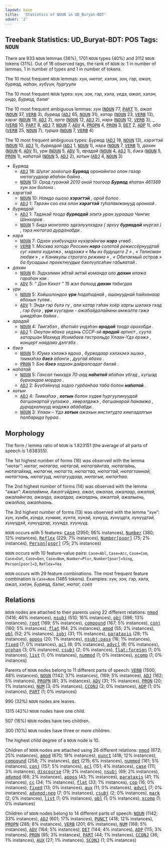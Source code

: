 ```yaml
---
layout: base
title:  'Statistics of NOUN in UD_Buryat-BDT'
udver: '2'
---
```


## Treebank Statistics: UD_Buryat-BDT: POS Tags: `NOUN`

There are 933 `NOUN` lemmas (36%), 1701 `NOUN` types (40%) and 3112 `NOUN` tokens (31%).
Out of 16 observed tags, the rank of `NOUN` is: 1 in number of lemmas, 1 in number of types and 1 in number of tokens.

The 10 most frequent `NOUN` lemmas: <em>хүн, нютаг, хэлэн, зон, гэр, ажал, буряад, наһан, хүбүүн, һургуули</em>

The 10 most frequent `NOUN` types:  <em>хүн, зон, гэр, хэлэ, үедэ, ажал, хэлэн, ондо, Буряад, бэлиг</em>

The 10 most frequent ambiguous lemmas: <em>хүн</em> (<tt><a href="bxr_bdt-pos-NOUN.html">NOUN</a></tt> 77, <tt><a href="bxr_bdt-pos-PART.html">PART</a></tt> 1), <em>ажал</em> (<tt><a href="bxr_bdt-pos-NOUN.html">NOUN</a></tt> 37, <tt><a href="bxr_bdt-pos-VERB.html">VERB</a></tt> 3), <em>буряад</em> (<tt><a href="bxr_bdt-pos-ADJ.html">ADJ</a></tt> 65, <tt><a href="bxr_bdt-pos-NOUN.html">NOUN</a></tt> 31), <em>хатар</em> (<tt><a href="bxr_bdt-pos-NOUN.html">NOUN</a></tt> 23, <tt><a href="bxr_bdt-pos-VERB.html">VERB</a></tt> 13), <em>хэрэг</em> (<tt><a href="bxr_bdt-pos-NOUN.html">NOUN</a></tt> 19, <tt><a href="bxr_bdt-pos-ADJ.html">ADJ</a></tt> 2), <em>арга</em> (<tt><a href="bxr_bdt-pos-NOUN.html">NOUN</a></tt> 12, <tt><a href="bxr_bdt-pos-ADJ.html">ADJ</a></tt> 2), <em>нэрэ</em> (<tt><a href="bxr_bdt-pos-NOUN.html">NOUN</a></tt> 12, <tt><a href="bxr_bdt-pos-VERB.html">VERB</a></tt> 3), <em>_</em> (<tt><a href="bxr_bdt-pos-VERB.html">VERB</a></tt> 10, <tt><a href="bxr_bdt-pos-PART.html">PART</a></tt> 8, <tt><a href="bxr_bdt-pos-ADJ.html">ADJ</a></tt> 7, <tt><a href="bxr_bdt-pos-NOUN.html">NOUN</a></tt> 7, <tt><a href="bxr_bdt-pos-ADV.html">ADV</a></tt> 4, <tt><a href="bxr_bdt-pos-PROPN.html">PROPN</a></tt> 4, <tt><a href="bxr_bdt-pos-PRON.html">PRON</a></tt> 3, <tt><a href="bxr_bdt-pos-DET.html">DET</a></tt> 2, <tt><a href="bxr_bdt-pos-ADP.html">ADP</a></tt> 1), <em>аба</em> (<tt><a href="bxr_bdt-pos-VERB.html">VERB</a></tt> 25, <tt><a href="bxr_bdt-pos-NOUN.html">NOUN</a></tt> 7), <em>турша</em> (<tt><a href="bxr_bdt-pos-NOUN.html">NOUN</a></tt> 7, <tt><a href="bxr_bdt-pos-VERB.html">VERB</a></tt> 4)

The 10 most frequent ambiguous types:  <em>Буряад</em> (<tt><a href="bxr_bdt-pos-ADJ.html">ADJ</a></tt> 18, <tt><a href="bxr_bdt-pos-NOUN.html">NOUN</a></tt> 13), <em>хэрэгтэй</em> (<tt><a href="bxr_bdt-pos-NOUN.html">NOUN</a></tt> 10, <tt><a href="bxr_bdt-pos-ADJ.html">ADJ</a></tt> 1), <em>буряадай</em> (<tt><a href="bxr_bdt-pos-ADJ.html">ADJ</a></tt> 1, <tt><a href="bxr_bdt-pos-NOUN.html">NOUN</a></tt> 1), <em>нэрэ</em> (<tt><a href="bxr_bdt-pos-NOUN.html">NOUN</a></tt> 7, <tt><a href="bxr_bdt-pos-VERB.html">VERB</a></tt> 1), <em>дахин</em> (<tt><a href="bxr_bdt-pos-NOUN.html">NOUN</a></tt> 6, <tt><a href="bxr_bdt-pos-ADV.html">ADV</a></tt> 5), <em>үри</em> (<tt><a href="bxr_bdt-pos-NOUN.html">NOUN</a></tt> 5, <tt><a href="bxr_bdt-pos-ADV.html">ADV</a></tt> 1), <em>арадай</em> (<tt><a href="bxr_bdt-pos-NOUN.html">NOUN</a></tt> 4, <tt><a href="bxr_bdt-pos-ADJ.html">ADJ</a></tt> 1), <em>бэеэ</em> (<tt><a href="bxr_bdt-pos-NOUN.html">NOUN</a></tt> 5, <tt><a href="bxr_bdt-pos-PRON.html">PRON</a></tt> 1), <em>наһатай</em> (<tt><a href="bxr_bdt-pos-NOUN.html">NOUN</a></tt> 5, <tt><a href="bxr_bdt-pos-ADJ.html">ADJ</a></tt> 2), <em>хотын</em> (<tt><a href="bxr_bdt-pos-ADJ.html">ADJ</a></tt> 4, <tt><a href="bxr_bdt-pos-NOUN.html">NOUN</a></tt> 3)


* <em>Буряад</em>
  * <tt><a href="bxr_bdt-pos-ADJ.html">ADJ</a></tt> 18: <em>Шүлэг зохёогшо <b>Буряад</b> оронойнгоо олон газар нютагуудаар ябаһан байна .</em>
  * <tt><a href="bxr_bdt-pos-NOUN.html">NOUN</a></tt> 13: <em>Ород гурэнэй 2010 оной тоогоор <b>Буряад</b> яһатан 461389 хун зон болоно .</em>
* <em>хэрэгтэй</em>
  * <tt><a href="bxr_bdt-pos-NOUN.html">NOUN</a></tt> 10: <em>Намда ошохо <b>хэрэгтэй</b> , орой болоо .</em>
  * <tt><a href="bxr_bdt-pos-ADJ.html">ADJ</a></tt> 1: <em>Тэрээн соо ехэ олон <b>хэрэгтэй</b> туһаламжанууд оронхой .</em>
* <em>буряадай</em>
  * <tt><a href="bxr_bdt-pos-ADJ.html">ADJ</a></tt> 1: <em>Тэдэнэй тоодо <b>буряадай</b> элитэ уран зурааша Чингис Шенхоров .</em>
  * <tt><a href="bxr_bdt-pos-NOUN.html">NOUN</a></tt> 1: <em>Бидэ монголоо эдеэлүүлхэдээ ( эрхүү <b>буряадай</b> мүргэл ) , тэрэ нютагаа дурданабди .</em>
* <em>нэрэ</em>
  * <tt><a href="bxr_bdt-pos-NOUN.html">NOUN</a></tt> 7: <em>Одхон үхибүүндээ нүхэрэйнгөө <b>нэрэ</b> үгөөб .</em>
  * <tt><a href="bxr_bdt-pos-VERB.html">VERB</a></tt> 1: <em>Москва хотодо Россиин <b>нэрэ</b> солотой режиссёрнуудтай суг хамта хүдэлжэ , мэдээжэ « Мы из будущего 2 » , « Талисман любви » , « Каникулы строгого режима » , « Обитаемый остров » ба бусадшье проектнүүдые бэелүүлсэһэн габьяатай .</em>
* <em>дахин</em>
  * <tt><a href="bxr_bdt-pos-NOUN.html">NOUN</a></tt> 6: <em>Зүдхэлиин эбтэй эетэй команда оло <b>дахин</b> илажа гараһан юм .</em>
  * <tt><a href="bxr_bdt-pos-ADV.html">ADV</a></tt> 5: <em>“ Дон Кихот ” 15 жэл болоод <b>дахин</b> табигдаа</em>
* <em>үри</em>
  * <tt><a href="bxr_bdt-pos-NOUN.html">NOUN</a></tt> 5: <em>Хойшолондоо <b>үри</b> һадаһаднай , ашанууднай һайханаар ябахын түлөө .</em>
  * <tt><a href="bxr_bdt-pos-ADV.html">ADV</a></tt> 1: <em>Эндэ гэр бүлэ гү , али хатар гэһэн хоёр харгы шэлэхэ гээд , гэр бүлэ , <b>үри</b> хүүгэдни - ажабайдалаймни амжалта гэжэ шиидэһэн байна .</em>
* <em>арадай</em>
  * <tt><a href="bxr_bdt-pos-NOUN.html">NOUN</a></tt> 4: <em>Тиигэбэл , ёһотойл үндэһэн <b>арадай</b> тоодо орохобди .</em>
  * <tt><a href="bxr_bdt-pos-ADJ.html">ADJ</a></tt> 1: <em>Оюутан ябаха үедэнь СССР-эй <b>арадай</b> артист , суута хатаршан Махмуд Исимбаев гастрольдо Улаан-Үдэ ерэжэ , концерт наадаяа дэлгэбэ .</em>
* <em>бэеэ</em>
  * <tt><a href="bxr_bdt-pos-NOUN.html">NOUN</a></tt> 5: <em>Юумэ хэлэжэ ядаха , буряадаар хэлэхэеэ эшэхэ , тиимэһээ <b>бэеэ</b> абанги , дуугай ябаха .</em>
  * <tt><a href="bxr_bdt-pos-PRON.html">PRON</a></tt> 1: <em>Бэе <b>бэеэ</b> хадхан дайралсадаг бэлэй .</em>
* <em>наһатай</em>
  * <tt><a href="bxr_bdt-pos-NOUN.html">NOUN</a></tt> 5: <em>Гансал тиихэдэ 70-аад <b>наһатай</b> ябаһан үбгэд , хүгшэд бурхандаа мордоо .</em>
  * <tt><a href="bxr_bdt-pos-ADJ.html">ADJ</a></tt> 2: <em>Бүүбэйнүүд зодоо гурбанһаа таба болон <b>наһатай</b> .</em>
* <em>хотын</em>
  * <tt><a href="bxr_bdt-pos-ADJ.html">ADJ</a></tt> 4: <em>Тиимэһээ , <b>хотын</b> болон хүдөө һургуулинуудай багшанартай уулзажа , хөөрэлдэжэ , багшанарай һанамжа , дурадхалнууд мэдэжэ абабабди .</em>
  * <tt><a href="bxr_bdt-pos-NOUN.html">NOUN</a></tt> 3: <em>Улаан – Үдэ <b>хотын</b> ажахын институдта химгадалгын һалбарида һураа .</em>

## Morphology

The form / lemma ratio of `NOUN` is 1.823151 (the average of all parts of speech is 1.638355).

The 1st highest number of forms (16) was observed with the lemma “нютаг”: <em>нютаг, нютагаа, нютагай, нютагайнгаа, нютагайнь, нютагайхид, нютагни, нютагта, нютагтаа, нютагтай, нютагтамнай, нютагтань, нютагууд, нютагуудаар, нютагые, нютагһаа</em>.

The 2nd highest number of forms (14) was observed with the lemma “ажал”: <em>Ажалаймни, Ажалгүйдэнэ, ажал, ажалаа, ажалаар, ажалай, ажалайнгаа, ажалда, ажалдаа, ажалдань, ажалтай, ажалыень, ажалһаа, ажалһаань</em>.

The 3rd highest number of forms (13) was observed with the lemma “хүн”: <em>хүн, хүнби, хүндэ, хүниие, хүнта, хүнэй, хүнүүд, хүнүүдтэ, хүнүүдтэй, хүнүүдэй, хүнүүдээр, хүүндэ, хүүнүүд</em>.

`NOUN` occurs with 5 features: <tt><a href="bxr_bdt-feat-Case.html">Case</a></tt> (2950; 95% instances), <tt><a href="bxr_bdt-feat-Number.html">Number</a></tt> (380; 12% instances), <tt><a href="bxr_bdt-feat-Reflex.html">Reflex</a></tt> (229; 7% instances), <tt><a href="bxr_bdt-feat-Number-psor.html">Number[psor]</a></tt> (75; 2% instances), <tt><a href="bxr_bdt-feat-Person-psor.html">Person[psor]</a></tt> (75; 2% instances)

`NOUN` occurs with 10 feature-value pairs: `Case=Abl`, `Case=Acc`, `Case=Com`, `Case=Dat`, `Case=Gen`, `Case=Nom`, `Number=Plur`, `Number[psor]=Sing`, `Person[psor]=3`, `Reflex=Yes`

`NOUN` occurs with 29 feature combinations.
The most frequent feature combination is `Case=Nom` (1465 tokens).
Examples: <em>хүн, зон, гэр, хэлэ, ажал, хэлэн, Буряад, бэлиг, нютаг, соёл</em>


## Relations

`NOUN` nodes are attached to their parents using 22 different relations: <tt><a href="bxr_bdt-dep-nmod.html">nmod</a></tt> (1416; 46% instances), <tt><a href="bxr_bdt-dep-nsubj.html">nsubj</a></tt> (510; 16% instances), <tt><a href="bxr_bdt-dep-obj.html">obj</a></tt> (396; 13% instances), <tt><a href="bxr_bdt-dep-root.html">root</a></tt> (169; 5% instances), <tt><a href="bxr_bdt-dep-compound.html">compound</a></tt> (167; 5% instances), <tt><a href="bxr_bdt-dep-conj.html">conj</a></tt> (160; 5% instances), <tt><a href="bxr_bdt-dep-flat.html">flat</a></tt> (64; 2% instances), <tt><a href="bxr_bdt-dep-amod.html">amod</a></tt> (55; 2% instances), <tt><a href="bxr_bdt-dep-obl.html">obl</a></tt> (52; 2% instances), <tt><a href="bxr_bdt-dep-iobj.html">iobj</a></tt> (31; 1% instances), <tt><a href="bxr_bdt-dep-parataxis.html">parataxis</a></tt> (28; 1% instances), <tt><a href="bxr_bdt-dep-appos.html">appos</a></tt> (20; 1% instances), <tt><a href="bxr_bdt-dep-nsubj-pass.html">nsubj:pass</a></tt> (16; 1% instances), <tt><a href="bxr_bdt-dep-fixed.html">fixed</a></tt> (7; 0% instances), <tt><a href="bxr_bdt-dep-acl.html">acl</a></tt> (6; 0% instances), <tt><a href="bxr_bdt-dep-advcl.html">advcl</a></tt> (6; 0% instances), <tt><a href="bxr_bdt-dep-orphan.html">orphan</a></tt> (3; 0% instances), <tt><a href="bxr_bdt-dep-csubj.html">csubj</a></tt> (2; 0% instances), <tt><a href="bxr_bdt-dep-flat-foreign.html">flat:foreign</a></tt> (1; 0% instances), <tt><a href="bxr_bdt-dep-list.html">list</a></tt> (1; 0% instances), <tt><a href="bxr_bdt-dep-nummod.html">nummod</a></tt> (1; 0% instances), <tt><a href="bxr_bdt-dep-xcomp.html">xcomp</a></tt> (1; 0% instances)

Parents of `NOUN` nodes belong to 11 different parts of speech: <tt><a href="bxr_bdt-pos-VERB.html">VERB</a></tt> (1500; 48% instances), <tt><a href="bxr_bdt-pos-NOUN.html">NOUN</a></tt> (1142; 37% instances),  (169; 5% instances), <tt><a href="bxr_bdt-pos-ADJ.html">ADJ</a></tt> (162; 5% instances), <tt><a href="bxr_bdt-pos-PROPN.html">PROPN</a></tt> (81; 3% instances), <tt><a href="bxr_bdt-pos-ADV.html">ADV</a></tt> (31; 1% instances), <tt><a href="bxr_bdt-pos-PRON.html">PRON</a></tt> (20; 1% instances), <tt><a href="bxr_bdt-pos-NUM.html">NUM</a></tt> (3; 0% instances), <tt><a href="bxr_bdt-pos-CCONJ.html">CCONJ</a></tt> (2; 0% instances), <tt><a href="bxr_bdt-pos-ADP.html">ADP</a></tt> (1; 0% instances), <tt><a href="bxr_bdt-pos-PART.html">PART</a></tt> (1; 0% instances)

990 (32%) `NOUN` nodes are leaves.

1315 (42%) `NOUN` nodes have one child.

507 (16%) `NOUN` nodes have two children.

300 (10%) `NOUN` nodes have three or more children.

The highest child degree of a `NOUN` node is 10.

Children of `NOUN` nodes are attached using 26 different relations: <tt><a href="bxr_bdt-dep-nmod.html">nmod</a></tt> (872; 25% instances), <tt><a href="bxr_bdt-dep-amod.html">amod</a></tt> (670; 19% instances), <tt><a href="bxr_bdt-dep-punct.html">punct</a></tt> (418; 12% instances), <tt><a href="bxr_bdt-dep-compound.html">compound</a></tt> (258; 7% instances), <tt><a href="bxr_bdt-dep-det.html">det</a></tt> (215; 6% instances), <tt><a href="bxr_bdt-dep-nummod.html">nummod</a></tt> (161; 5% instances), <tt><a href="bxr_bdt-dep-conj.html">conj</a></tt> (157; 5% instances), <tt><a href="bxr_bdt-dep-acl.html">acl</a></tt> (151; 4% instances), <tt><a href="bxr_bdt-dep-case.html">case</a></tt> (111; 3% instances), <tt><a href="bxr_bdt-dep-discourse.html">discourse</a></tt> (79; 2% instances), <tt><a href="bxr_bdt-dep-nsubj.html">nsubj</a></tt> (69; 2% instances), <tt><a href="bxr_bdt-dep-advmod.html">advmod</a></tt> (68; 2% instances), <tt><a href="bxr_bdt-dep-appos.html">appos</a></tt> (43; 1% instances), <tt><a href="bxr_bdt-dep-parataxis.html">parataxis</a></tt> (41; 1% instances), <tt><a href="bxr_bdt-dep-cc.html">cc</a></tt> (34; 1% instances), <tt><a href="bxr_bdt-dep-flat.html">flat</a></tt> (33; 1% instances), <tt><a href="bxr_bdt-dep-cop.html">cop</a></tt> (16; 0% instances), <tt><a href="bxr_bdt-dep-fixed.html">fixed</a></tt> (13; 0% instances), <tt><a href="bxr_bdt-dep-aux.html">aux</a></tt> (11; 0% instances), <tt><a href="bxr_bdt-dep-advcl.html">advcl</a></tt> (7; 0% instances), <tt><a href="bxr_bdt-dep-advmod-neg.html">advmod:neg</a></tt> (7; 0% instances), <tt><a href="bxr_bdt-dep-csubj.html">csubj</a></tt> (2; 0% instances), <tt><a href="bxr_bdt-dep-mark.html">mark</a></tt> (2; 0% instances), <tt><a href="bxr_bdt-dep-list.html">list</a></tt> (1; 0% instances), <tt><a href="bxr_bdt-dep-obl.html">obl</a></tt> (1; 0% instances), <tt><a href="bxr_bdt-dep-xcomp.html">xcomp</a></tt> (1; 0% instances)

Children of `NOUN` nodes belong to 14 different parts of speech: <tt><a href="bxr_bdt-pos-NOUN.html">NOUN</a></tt> (1142; 33% instances), <tt><a href="bxr_bdt-pos-ADJ.html">ADJ</a></tt> (601; 17% instances), <tt><a href="bxr_bdt-pos-PUNCT.html">PUNCT</a></tt> (418; 12% instances), <tt><a href="bxr_bdt-pos-PROPN.html">PROPN</a></tt> (285; 8% instances), <tt><a href="bxr_bdt-pos-VERB.html">VERB</a></tt> (201; 6% instances), <tt><a href="bxr_bdt-pos-NUM.html">NUM</a></tt> (168; 5% instances), <tt><a href="bxr_bdt-pos-ADV.html">ADV</a></tt> (164; 5% instances), <tt><a href="bxr_bdt-pos-DET.html">DET</a></tt> (144; 4% instances), <tt><a href="bxr_bdt-pos-ADP.html">ADP</a></tt> (115; 3% instances), <tt><a href="bxr_bdt-pos-PRON.html">PRON</a></tt> (95; 3% instances), <tt><a href="bxr_bdt-pos-PART.html">PART</a></tt> (44; 1% instances), <tt><a href="bxr_bdt-pos-CCONJ.html">CCONJ</a></tt> (36; 1% instances), <tt><a href="bxr_bdt-pos-AUX.html">AUX</a></tt> (27; 1% instances), <tt><a href="bxr_bdt-pos-SCONJ.html">SCONJ</a></tt> (1; 0% instances)

